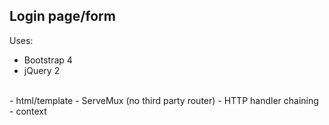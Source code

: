 ## Login page/form 

Uses:
- Bootstrap 4
- jQuery 2

<br>
- html/template
- ServeMux (no third party router)
- HTTP handler chaining
- context